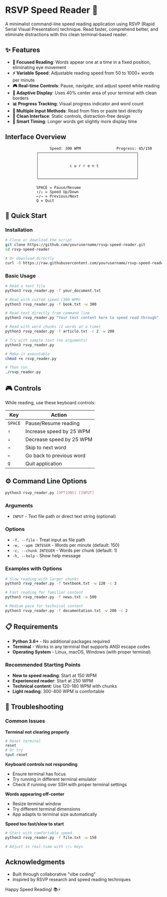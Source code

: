 # RSVP Speed Reader 🚀

A minimalist command-line speed reading application using RSVP (Rapid Serial Visual Presentation) technique. Read faster, comprehend better, and eliminate distractions with this clean terminal-based reader.

## ✨ Features

- **🎯 Focused Reading**: Words appear one at a time in a fixed position, eliminating eye movement
- **⚡ Variable Speed**: Adjustable reading speed from 50 to 1000+ words per minute
- **🎮 Real-time Controls**: Pause, navigate, and adjust speed while reading
- **📱 Adaptive Display**: Uses 40% center area of your terminal with clean borders
- **📊 Progress Tracking**: Visual progress indicator and word count
- **📝 Multiple Input Methods**: Read from files or paste text directly
- **🎨 Clean Interface**: Static controls, distraction-free design
- **🔧 Smart Timing**: Longer words get slightly more display time

## Interface Overview

```
                    Speed: 300 WPM                Progress: 45/150
              ┌────────────────────────────────────────────┐
              │                                            │
              │                                            │
              │              c u r r e n t                 │
              │                                            │
              │                                            │
              └────────────────────────────────────────────┘

              SPACE = Pause/Resume
              ↑/↓ = Speed Up/Down
              ←/→ = Previous/Next
              Q = Quit
```

## 🚀 Quick Start

### Installation

```bash
# Clone or download the script
git clone https://github.com/yourusername/rsvp-speed-reader.git
cd rsvp-speed-reader

# Or download directly
curl -O https://raw.githubusercontent.com/yourusername/rsvp-speed-reader/main/rsvp_reader.py
```

### Basic Usage

```bash
# Read a text file
python3 rsvp_reader.py -f your_document.txt

# Read with custom speed (300 WPM)
python3 rsvp_reader.py -f book.txt -w 300

# Read text directly from command line
python3 rsvp_reader.py "Your text content here to speed read through"

# Read with word chunks (2 words at a time)
python3 rsvp_reader.py -f article.txt -c 2 -w 200

# Try with sample text (no arguments)
python3 rsvp_reader.py

# Make it executable
chmod +x rsvp_reader.py

# Then run
./rsvp_reader.py
```

## 🎮 Controls

While reading, use these keyboard controls:

| Key | Action |
|-----|--------|
| `SPACE` | Pause/Resume reading |
| `↑` | Increase speed by 25 WPM |
| `↓` | Decrease speed by 25 WPM |
| `→` | Skip to next word |
| `←` | Go back to previous word |
| `Q` | Quit application |

## ⚙️ Command Line Options

```bash
python3 rsvp_reader.py [OPTIONS] [INPUT]
```

### Arguments

- `INPUT` - Text file path or direct text string (optional)

### Options

- `-f, --file` - Treat input as file path
- `-w, --wpm INTEGER` - Words per minute (default: 150)
- `-c, --chunk INTEGER` - Words per chunk (default: 1)
- `-h, --help` - Show help message

### Examples with Options

```bash
# Slow reading with larger chunks
python3 rsvp_reader.py -f textbook.txt -w 120 -c 3

# Fast reading for familiar content
python3 rsvp_reader.py -f news.txt -w 500

# Medium pace for technical content
python3 rsvp_reader.py -f documentation.txt -w 200 -c 2
```

## 📋 Requirements

- **Python 3.6+** - No additional packages required
- **Terminal** - Works in any terminal that supports ANSI escape codes
- **Operating System** - Linux, macOS, Windows (with proper terminal)


### Recommended Starting Points

- **New to speed reading**: Start at 150 WPM
- **Experienced reader**: Start at 250 WPM  
- **Technical content**: Use 120-180 WPM with chunks
- **Light reading**: 300-400 WPM is comfortable





## 🐛 Troubleshooting

### Common Issues

**Terminal not clearing properly**
```bash
# Reset terminal
reset
# Or try
tput reset
```

**Keyboard controls not responding**
- Ensure terminal has focus
- Try running in different terminal emulator
- Check if running over SSH with proper terminal settings

**Words appearing off-center**
- Resize terminal window
- Try different terminal dimensions
- App adapts to terminal size automatically

**Speed too fast/slow to start**
```bash
# Start with comfortable speed
python3 rsvp_reader.py -f file.txt -w 150

# Adjust in real-time with ↑/↓ keys
```

## Acknowledgments

- Built through collaborative "vibe coding"
- Inspired by RSVP research and speed reading techniques

Happy Speed Reading! 📚⚡
